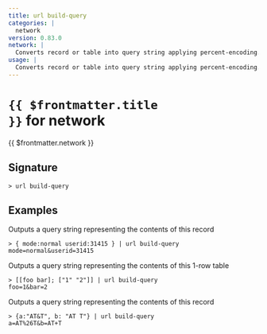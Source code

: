 ```yaml
---
title: url build-query
categories: |
  network
version: 0.83.0
network: |
  Converts record or table into query string applying percent-encoding.
usage: |
  Converts record or table into query string applying percent-encoding.
---
```


# <code>{{ $frontmatter.title }}</code> for network

<div class='command-title'>{{ $frontmatter.network }}</div>

## Signature

```> url build-query ```

## Examples

Outputs a query string representing the contents of this record
```shell
> { mode:normal userid:31415 } | url build-query
mode=normal&userid=31415
```

Outputs a query string representing the contents of this 1-row table
```shell
> [[foo bar]; ["1" "2"]] | url build-query
foo=1&bar=2
```

Outputs a query string representing the contents of this record
```shell
> {a:"AT&T", b: "AT T"} | url build-query
a=AT%26T&b=AT+T
```
